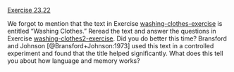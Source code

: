 [Exercise 23.22](ex_22/)

We forgot to mention that the text in
Exercise [washing-clothes-exercise](#/) is entitled “Washing
Clothes.” Reread the text and answer the questions in
Exercise [washing-clothes2-exercise](#/). Did you do better
this time? Bransford and Johnson [@Bransford+Johnson:1973] used this
text in a controlled experiment and found that the title helped
significantly. What does this tell you about how language and memory
works?
